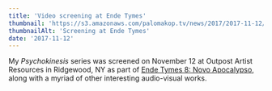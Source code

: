 ```yaml
---
title: 'Video screening at Ende Tymes'
thumbnail: 'https://s3.amazonaws.com/palomakop.tv/news/2017/2017-11-12/ende_tymes.jpg'
thumbnailAlt: 'Screening at Ende Tymes'
date: '2017-11-12'
---
```


<p>
  My <i>Psychokinesis</i> series was screened on November 12 at Outpost Artist Resources in Ridgewood, NY as part of <a href="https://halfnormal.com/endetymes/2017-VIII/index.html" rel="noopener" target="_blank">Ende Tymes 8: Novo Apocalypso</a>, along with a myriad of other interesting audio-visual works.
  </p>
